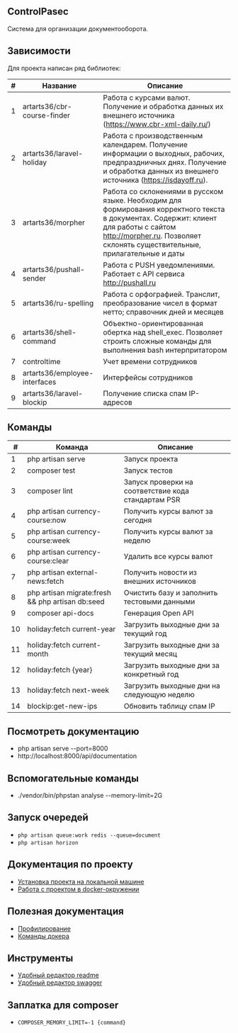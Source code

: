 ## ControlPasec

Система для организации документооборота.

## Зависимости

Для проекта написан ряд библиотек:

| #   | Название  | Описание   |
| ------------ | ------------ | ------------ |
| 1  | artarts36/cbr-course-finder  | Работа с курсами валют. Получение и обработка данных их внешнего источника (https://www.cbr-xml-daily.ru/)  |
|  2 | artarts36/laravel-holiday  | Работа с производственным календарем. Получение информации о выходных, рабочих, предпраздничных днях. Получение и обработка данных из внешнего источника (https://isdayoff.ru).  |
|  3 | artarts36/morpher  | Работа со склонениями в русском языке. Необходим для формирования корректного текста в документах. Содержит: клиент для работы с сайтом http://morpher.ru. Позволяет склонять существительные, прилагательные и даты   |
|  4 |  artarts36/pushall-sender  | Работа с PUSH уведомлениями. Работает с API сервиса http://pushall.ru  |
| 5  | artarts36/ru-spelling  | Работа с орфографией. Транслит,  преобразование чисел в формат нетто; справочник дней и месяцев  |
| 6  | artarts36/shell-command  | Объектно-ориентированная обертка над shell_exec. Позволяет строить сложные команды для выполнения bash интерпритатором  |
| 7 | controltime | Учет времени сотрудников |
| 8 | artarts36/employee-interfaces | Интерфейсы сотрудников |
| 9 | artarts36/laravel-blockip | Получение списка спам IP-адресов | 

## Команды

| #   | Команда  | Описание   |
| ------------ | ------------ | ------------ |
| 1 | php artisan serve | Запуск проекта |
| 2 | composer test | Запуск тестов |
| 3 | composer lint | Запуск проверки на соответствие кода стандартам PSR |
| 4  | php artisan currency-course:now | Получить курсы валют за сегодня |
| 5  | php artisan currency-course:week | Получить курсы валют за неделю |
| 6 | php artisan currency-course:clear | Удалить все курсы валют |
| 7 | php artisan external-news:fetch | Получить новости из внешних источников |
| 8 | php artisan migrate:fresh && php artisan db:seed | Очистить базу и заполнить тестовыми данными |
| 9 | composer api-docs | Генерация Open API |
| 10 | holiday:fetch current-year  | Загрузить выходные дни за текущий год  |
| 11 | holiday:fetch current-month | Загрузить выходные дни за текущий месяц |
| 12 | holiday:fetch {year} | Загрузить выходные дни за конкретный год |
| 13 | holiday:fetch next-week | Загрузить выходные дни на следующую неделю |
| 14 | blockip:get-new-ips | Обновить таблицу спам IP |

## Посмотреть документацию
- php artisan serve --port=8000
- http://localhost:8000/api/documentation

## Вспомогательные команды
- ./vendor/bin/phpstan analyse --memory-limit=2G

## Запуск очередей
- `php artisan queue:work redis --queue=document`
- `php artisan horizon`

## Документация по проекту
* [Установка проекта на локальной машине](docs/install.local.md)
* [Работа с проектом в docker-окружении](docs/run.docker.md)

## Полезная документация
* [Профилирование](docs/profiling.md)
* [Команды докера](docs/docker.commands.md)

## Инструменты
* [Удобный редактор readme](https://pandao.github.io/editor.md/en.html)
* [Удобный редактор swagger](https://editor.swagger.io)

## Заплатка для composer
- `COMPOSER_MEMORY_LIMIT=-1 {command}`
